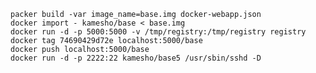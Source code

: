     packer build -var image_name=base.img docker-webapp.json
    docker import - kamesho/base < base.img
    docker run -d -p 5000:5000 -v /tmp/registry:/tmp/registry registry
    docker tag 74690429d72e localhost:5000/base
    docker push localhost:5000/base
    docker run -d -p 2222:22 kamesho/base5 /usr/sbin/sshd -D

